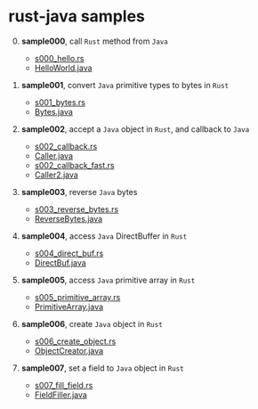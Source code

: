# rust-java samples

0. **sample000**, call `Rust` method from `Java`

   - [s000_hello.rs](../sample/src/samples/s000_hello.rs)
   - [HelloWorld.java](../sample4j/src/main/java/sample/s000/HelloWorld.java)

1. **sample001**, convert `Java` primitive types to bytes in `Rust`

   - [s001_bytes.rs](../sample/src/samples/s001_bytes.rs)
   - [Bytes.java](../sample4j/src/main/java/sample/s001/Bytes.java)

2. **sample002**, accept a `Java` object in `Rust`, and callback to `Java`

   - [s002_callback.rs](../sample/src/samples/s002_callback.rs)
   - [Caller.java](../sample4j/src/main/java/sample/s002/Caller.java)
   - [s002_callback_fast.rs](../sample/src/samples/s002_callback_fast.rs)
   - [Caller2.java](../sample4j/src/main/java/sample/s002/Caller2.java)

3. **sample003**, reverse `Java` bytes

   - [s003_reverse_bytes.rs](../sample/src/samples/s003_reverse_bytes.rs)
   - [ReverseBytes.java](../sample4j/src/main/java/sample/s003/ReverseBytes.java)

4. **sample004**, access `Java` DirectBuffer in `Rust`

   - [s004_direct_buf.rs](../sample/src/samples/s004_direct_buf.rs)      
   - [DirectBuf.java](../sample4j/src/main/java/sample/s004/DirectBuf.java)

5. **sample005**, access `Java` primitive array in `Rust`

   - [s005_primitive_array.rs](../sample/src/samples/s005_primitive_array.rs)  
   - [PrimitiveArray.java](../sample4j/src/main/java/sample/s005/PrimitiveArray.java)

6. **sample006**, create `Java` object in `Rust`

   - [s006_create_object.rs](../sample/src/samples/s006_create_object.rs)  
   - [ObjectCreator.java](../sample4j/src/main/java/sample/s006/ObjectCreator.java)

7. **sample007**, set a field to `Java` object in `Rust`

   - [s007_fill_field.rs](../sample/src/samples/s007_fill_field.rs)  
   - [FieldFiller.java](../sample4j/src/main/java/sample/s007/FieldFiller.java)
